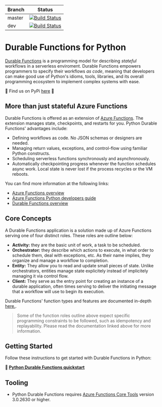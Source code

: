 |Branch|Status|
|---|---|
|master|[![Build Status](https://azfunc.visualstudio.com/Azure%20Functions%20Python/_apis/build/status/Azure%20Functions%20Durable%20Python?branchName=master)](https://azfunc.visualstudio.com/Azure%20Functions%20Python/_build/latest?definitionId=44&branchName=master)|
|dev|[![Build Status](https://azfunc.visualstudio.com/Azure%20Functions%20Python/_apis/build/status/Azure%20Functions%20Durable%20Python?branchName=dev)](https://azfunc.visualstudio.com/Azure%20Functions%20Python/_build/latest?definitionId=44&branchName=dev)|

# Durable Functions for Python

 [Durable Functions](https://docs.microsoft.com/en-us/azure/azure-functions/durable/durable-functions-overview) is a programming model for describing _stateful_ workflows in a serverless enviroment. Durable Functions empowers programmers to specify their workflows _as code_, meaning that developers can make good use of Python's idioms,
 tools, libraries, and its overall programming ecosystem to implement complex systems with ease.

 🐍  Find us on PyPi [here](https://pypi.org/project/azure-functions-durable/) 🐍   


## More than just stateful Azure Functions
Durable Functions is offered as an extension of [Azure Functions](https://docs.microsoft.com/en-us/azure/azure-functions/functions-overview). The extension manages state, checkpoints, and restarts for you. Python Durable Functions' advantages include:

* Defining workflows as code. No JSON schemas or designers are needed.
* Managing return values, exceptions, and control-flow using familiar Python constructs.
* Scheduling serverless functions synchronously and asynchronously.
* Automatically checkpointing progress whenever the function schedules async work. Local state is never lost if the process recycles or the VM reboots.

You can find more information at the following links:

* [Azure Functions overview](https://docs.microsoft.com/en-us/azure/azure-functions/functions-overview)
* [Azure Functions Python developers guide](https://docs.microsoft.com/en-us/azure/azure-functions/functions-reference-python)
* [Durable Functions overview](https://docs.microsoft.com/en-us/azure/azure-functions/durable/durable-functions-overview?tabs=python)

## Core Concepts

A Durable Functions application is a solution made up of Azure Functions serving one of four distinct roles. These roles are outline below: 

* **Activity:** they are the basic unit of work, a task to be scheduled.
* **Orchestrator:** they describe which actions to execute, in what order to schedule them, deal with exceptions, etc. As their name implies, they organize and manage a workflow to completion.
* **Entity:**  They allow you to read and update small pieces of state. Unlike orchestrators, entities manage state explicitely instead of implicitely managing it via control flow.
* **Client:** They serve as the entry point for creating an instance of a durable application, often times serving to deliver the initiating message that a workflow will use to begin its execution.

Durable Functions' function types and features are documented in-depth [here.](https://docs.microsoft.com/en-us/azure/azure-functions/durable/durable-functions-types-features-overview).

> Some of the function roles outline above expect specific programming constraints to be followed, such as idempotency and replayability. Please read the documentation linked above for more information.

## Getting Started

Follow these instructions to get started with Durable Functions in Python:

**🚀 [Python Durable Functions quickstart](https://docs.microsoft.com/azure/azure-functions/durable/quickstart-python-vscode)**

## Tooling

* Python Durable Functions requires [Azure Functions Core Tools](https://docs.microsoft.com/en-us/azure/azure-functions/functions-run-local) version 3.0.2630 or higher.